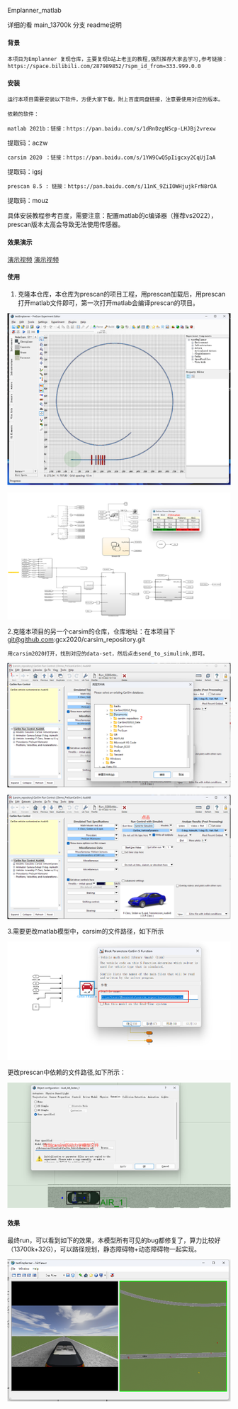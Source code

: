 Emplanner_matlab

详细的看 main_13700k 分支 readme说明

#### 背景

    本项目为Emplanner 复现仓库，主要复现b站上老王的教程,强烈推荐大家去学习,参考链接：https://space.bilibili.com/287989852/?spm_id_from=333.999.0.0

#### 安装

    运行本项目需要安装以下软件，方便大家下载，附上百度网盘链接，注意要使用对应的版本。

    依赖的软件：

    matlab 2021b：链接：https://pan.baidu.com/s/1dRnDzgNScp-LHJBj2vrexw
提取码：aczw

    carsim 2020 ：链接：https://pan.baidu.com/s/1YW9CwQ5pIigcxy2CqUjIaA
提取码：igsj

    prescan 8.5 : 链接：https://pan.baidu.com/s/11nK_9ZiIOWHjujkFrN8rOA
提取码：mouz

具体安装教程参考百度，需要注意：配置matlab的c编译器（推荐vs2022），prescan版本太高会导致无法使用传感器。

#### 效果演示
[演示视频](image/README/1682518070163.MP4)
[演示视频](./image/README/1682518070163.MP4)

#### 使用

1. 克隆本仓库，本仓库为prescan的项目工程，用prescan加载后，用prescan打开matlab文件即可，第一次打开matlab会编译prescan的项目。

![1679196246129](image/README/1679196246129.png "prescan")

![1679196355684](image/README/1679196355684.png)

2.克隆本项目的另一个carsim的仓库，仓库地址：在本项目下 git@github.com:gcx2020/carsim_repository.git

    用carsim2020打开，找到对应的data-set，然后点击send_to_simulink,即可。

![1679197097922](image/README/1679197097922.png)

![1679197146828](image/README/1679197146828.png)

3.需要更改matlab模型中，carsim的文件路径，如下所示

![1679198327985](image/README/1679198327985.png)

更改prescan中依赖的文件路径,如下所示：

![1679198432124](image/README/1679198432124.png)

#### 效果

最终run，可以看到如下的效果，本模型所有可见的bug都修复了，算力比较好（13700k+32G），可以路径规划，静态障碍物+动态障碍物一起实现。

![1679198611772](image/README/1679198611772.png)
